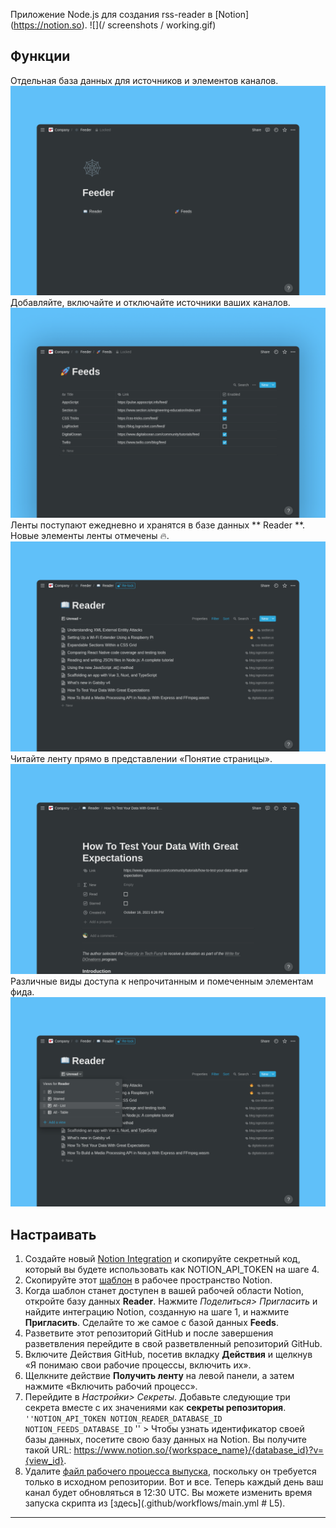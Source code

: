 Приложение Node.js для создания rss-reader в [Notion] (https://notion.so).
 ![](/ screenshots / working.gif)

## Функции

 Отдельная база данных для источников и элементов каналов.
 ![](/screenshots/image-1.png)
 Добавляйте, включайте и отключайте источники ваших каналов.
 ![](/screenshots/image-2.png)
 Ленты поступают ежедневно и хранятся в базе данных ** Reader **. Новые элементы ленты отмечены 🔥.
 ![](/screenshots/image-3.png)
 Читайте ленту прямо в представлении «Понятие страницы».
 ![](/screenshots/image-4.png)
 Различные виды доступа к непрочитанным и помеченным элементам фида.
 ![](/screenshots/image-5.png)

## Настраивать

1. Создайте новый [Notion Integration](https://www.notion.so/my-integrations) и скопируйте секретный код, который вы будете использовать как NOTION_API_TOKEN на шаге 4.
2. Скопируйте этот [шаблон](https://ravsamhq.notion.site/Feeder-fa2aa54827fa42c2af1eb25c7a45a408) в рабочее пространство Notion.
3. Когда шаблон станет доступен в вашей рабочей области Notion, откройте базу данных **Reader**. Нажмите *Поделиться> Пригласить* и найдите интеграцию Notion, созданную на шаге 1, и нажмите **Пригласить**. Сделайте то же самое с базой данных **Feeds**.
4. Разветвите этот репозиторий GitHub и после завершения разветвления перейдите в свой разветвленный репозиторий GitHub.
5. Включите Действия GitHub, посетив вкладку **Действия** и щелкнув «Я понимаю свои рабочие процессы, включить их».
6. Щелкните действие **Получить ленту** на левой панели, а затем нажмите «Включить рабочий процесс».
7. Перейдите в *Настройки> Секреты*. Добавьте следующие три секрета вместе с их значениями как **секреты репозитория**. `` ''NOTION_API_TOKEN NOTION_READER_DATABASE_ID NOTION_FEEDS_DATABASE_ID `` '' > Чтобы узнать идентификатор своей базы данных, посетите свою базу данных на Notion. Вы получите такой URL: https://www.notion.so/{workspace_name}/{database_id}?v={view_id}.
8. Удалите [файл рабочего процесса выпуска](.github/workflows/release.yml), поскольку он требуется только в исходном репозитории.
   Вот и все. Теперь каждый день ваш канал будет обновляться в 12:30 UTC. Вы можете изменить время запуска скрипта из [здесь](.github/workflows/main.yml # L5).

 ***
